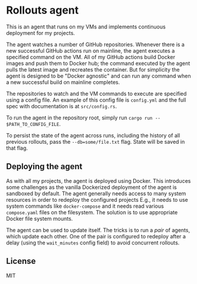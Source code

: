 # Rollouts agent

This is an agent that runs on my VMs and implements continuous deployment for my projects.

The agent watches a number of GitHub repositories.
Whenever there is a new successful GitHub actions run on mainline, 
    the agent executes a specified command on the VM. 
All of my GitHub actions build Docker images and push them to Docker hub;
    the command executed by the agent pulls the latest image and recreates the container.
But for simplicity the agent is designed to be "Docker agnostic"
    and can run any command when a new successful build on mainline completes.

The repositories to watch and the VM commands to execute are specified using a config file.
An example of this config file is `config.yml` and the full spec with documentation
    is at `src/config.rs`.

To run the agent in the repository root, simply run `cargo run -- $PATH_TO_CONFIG_FILE`.

To persist the state of the agent across runs,
    including the history of all previous rollouts,
    pass the `--db=some/file.txt` flag.
State will be saved in that flag.


## Deploying the agent

As with all my projects, the agent is deployed using Docker.
This introduces some challenges as the vanilla Dockerized deployment of the agent is sandboxed by default.
The agent generally needs access to many system resources in order to redeploy the configured projects
E.g., it needs to use system commands like `docker-compose`
    and it needs read various `compose.yaml` files on the filesystem.
The solution is to use appropriate Docker file system mounts.

The agent can be used to update itself.
The tricks is to run a _pair_ of agents, which update each other.
One of the pair is configured to redeploy after a delay
    (using the `wait_minutes` config field)
    to avoid concurrent rollouts.

## License

MIT
